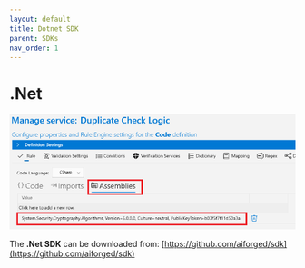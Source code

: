 ```yaml
---
layout: default
title: Dotnet SDK
parent: SDKs
nav_order: 1
---
```


# .Net

![](<../.gitbook/assets/image.png>)

The **.Net SDK** can be downloaded from: [https://github.com/aiforged/sdk](https://github.com/aiforged/sdk)